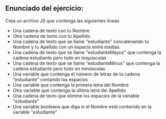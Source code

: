<h2>Enunciado del ejercicio:</h2>
<p>Crea un archivo JS que contenga las siguientes líneas</p>
<ul>
    <li>Una cadena de texto con tu Nombre</li>
    <li>Otra cadena de texto con tu Apellido</li>
    <li>Una cadena de texto que se llame "estudiante" concatenando tu Nombre y tu Apellido con un espacio entre medias</li>
    <li>Una cadena de texto que se llame "estudianteMayus" que contenga la cadena estudiante pero todo en mayúsculas</li>
    <li>Una cadena de texto que se llame "estudianteMinus" que contenga la cadena estudiante pero todo en minúsculas</li>
    <li>Una variable que contenga el número de letras de la cadena "estudiante" contando los espacios</li>
    <li>Una variable que contenga la primera letra del Nombre</li>
    <li>Otra variable que contenga la última letra del Apellido</li>
    <li>Una cadena de texto que elimine los espacios de la variable "estudiante"</li>
    <li>Una variable booleana que diga si el Nombre está contenido en la variable "estudiante"</li>
</ul>